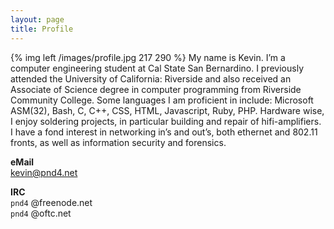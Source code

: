 ```yaml
---
layout: page
title: Profile
---
```

{% img left /images/profile.jpg 217 290 %} My name is Kevin. I’m a computer engineering student at Cal State San Bernardino. I previously attended the University of California: Riverside and also received an Associate of Science degree in computer programming from Riverside Community College. Some languages I am proficient in include: Microsoft ASM(32), Bash, C, C++, CSS, HTML, Javascript, Ruby, PHP. Hardware wise, I enjoy soldering projects, in particular building and repair of hifi-amplifiers. I have a fond interest in networking in’s and out’s, both ethernet and 802.11 fronts, as well as information security and forensics.

**eMail**  
kevin@pnd4.net

**IRC**  
`pnd4` @freenode.net  
`pnd4` @oftc.net
